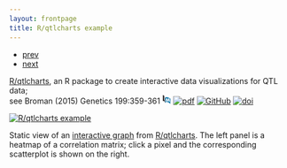 ```yaml
---
layout: frontpage
title: R/qtlcharts example
---
```


<div class="navbar">
  <div class="navbar-inner">
      <ul class="nav">
          <li><a href="geneticmaps_fig3.html">prev</a></li>
          <li><a href="tian2016_fig4.html">next</a></li>
      </ul>
  </div>
</div>

[R/qtlcharts](https://kbroman.org/qtlcharts), an R package to create
interactive data visualizations for QTL data; <br/>
see Broman (2015) Genetics 199:359-361
[![PubMed](../icons16/pubmed-icon.png)](https://www.ncbi.nlm.nih.gov/pubmed/25527287)
[![pdf](../icons16/pdf-icon.png)](https://www.biostat.wisc.edu/~kbroman/publications/rqtlcharts.pdf)
[![GitHub](../icons16/github-icon.png)](https://github.com/kbroman/Paper_Rqtlcharts)
[![doi](../icons16/doi-icon.png)](https://doi.org/10.1534/genetics.114.172742)

[![R/qtlcharts example](../../assets/bigpublpics/iplotCorr.png)](https://kbroman.org/qtlcharts/example/iplotCorr.html)

Static view of an [interactive graph](https://kbroman.org/qtlcharts/example/iplotCorr.html)
from [R/qtlcharts](https://kbroman.org/qtlcharts). The left panel is a heatmap of a correlation
matrix; click a pixel and the corresponding scatterplot is shown on
the right.
